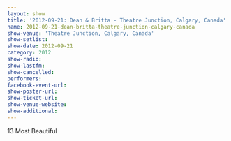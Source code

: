 ```yaml
---
layout: show
title: '2012-09-21: Dean & Britta - Theatre Junction, Calgary, Canada'
name: 2012-09-21-dean-britta-theatre-junction-calgary-canada
show-venue: 'Theatre Junction, Calgary, Canada'
show-setlist: 
show-date: 2012-09-21
category: 2012
show-radio: 
show-lastfm: 
show-cancelled: 
performers: 
facebook-event-url: 
show-poster-url: 
show-ticket-url: 
show-venue-website: 
show-additional: 
---
```


13 Most Beautiful